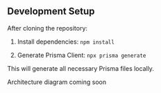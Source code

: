 ## Development Setup

After cloning the repository:

1. Install dependencies:
```npm install```

2. Generate Prisma Client:
```npx prisma generate```

This will generate all necessary Prisma files locally.


Architecture diagram coming soon
